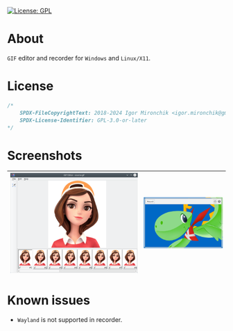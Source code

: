 [![License: GPL](https://img.shields.io/badge/license-GPLv3-blue
)](https://opensource.org/license/GPL-3.0)

# About

`GIF` editor and recorder for `Windows` and `Linux/X11`.

# License

```cpp
/*
	SPDX-FileCopyrightText: 2018-2024 Igor Mironchik <igor.mironchik@gmail.com>
	SPDX-License-Identifier: GPL-3.0-or-later
*/
```

# Screenshots

| ![](editor.png) | ![](recorder.png) |
| --- | --- |


# Known issues

* `Wayland` is not supported in recorder.
